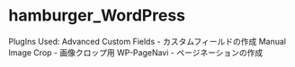 # hamburger_WordPress

PlugIns Used:
Advanced Custom Fields - カスタムフィールドの作成
Manual Image Crop - 画像クロップ用
WP-PageNavi - ページネーションの作成
